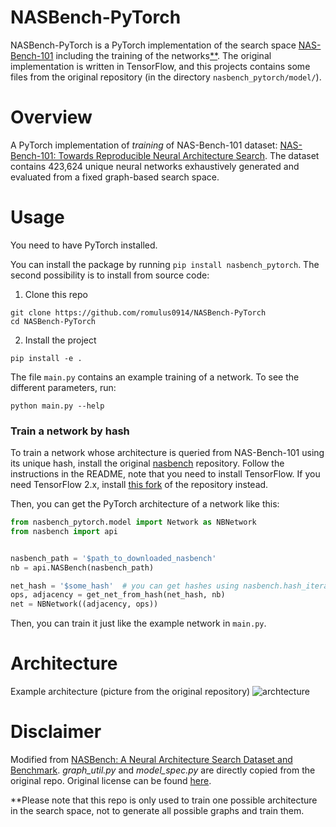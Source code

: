 # NASBench-PyTorch
NASBench-PyTorch is a PyTorch implementation of the search space
[NAS-Bench-101](https://github.com/google-research/nasbench) including the training of the networks[**](#note). The original
implementation is written in TensorFlow, and this projects contains
some files from the original repository (in the directory
`nasbench_pytorch/model/`).

# Overview
A PyTorch implementation of *training* of NAS-Bench-101 dataset: [NAS-Bench-101: Towards Reproducible Neural Architecture Search](https://arxiv.org/abs/1902.09635).
The dataset contains 423,624 unique neural networks exhaustively generated and evaluated from a fixed graph-based search space.

# Usage
You need to have PyTorch installed.

You can install the package by running `pip install nasbench_pytorch`. The second possibility is to install from source code:

1. Clone this repo
```
git clone https://github.com/romulus0914/NASBench-PyTorch
cd NASBench-PyTorch
```

2. Install the project
```
pip install -e .
```

The file `main.py` contains an example training of a network. To see
the different parameters, run:

```
python main.py --help
```

### Train a network by hash
To train a network whose architecture is queried from NAS-Bench-101
using its unique hash, install the original [nasbench](https://github.com/google-research/nasbench)
repository. Follow the instructions in the README, note that you
need to install TensorFlow. If you need TensorFlow 2.x, install
[this fork](https://github.com/gabrielasuchopar/nasbench) of the
repository instead.

Then, you can get the PyTorch architecture of a network like this:

```python
from nasbench_pytorch.model import Network as NBNetwork
from nasbench import api


nasbench_path = '$path_to_downloaded_nasbench'
nb = api.NASBench(nasbench_path)

net_hash = '$some_hash'  # you can get hashes using nasbench.hash_iterator()
ops, adjacency = get_net_from_hash(net_hash, nb)
net = NBNetwork((adjacency, ops))
```

Then, you can train it just like the example network in `main.py`.

# Architecture
Example architecture (picture from the original repository)
![archtecture](./assets/architecture.png)

# Disclaimer
Modified from [NASBench: A Neural Architecture Search Dataset and Benchmark](https://github.com/google-research/nasbench).
*graph_util.py* and *model_spec.py* are directly copied from the original repo. Original license can be found [here](https://github.com/google-research/nasbench/blob/master/LICENSE).

<a id="note"></a>
**Please note that this repo is only used to train one possible architecture in the search space, not to generate all possible graphs and train them.
